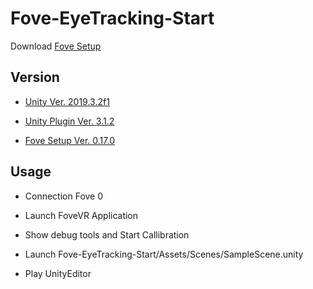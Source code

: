 # Fove-EyeTracking-Start

Download [Fove Setup](https://www.getfove.com/developers/)

## Version

- [Unity Ver. 2019.3.2f1](https://unity3d.com/jp/get-unity/download/archive)

- [Unity Plugin Ver. 3.1.2](https://www.getfove.com/developers/)

- [Fove Setup Ver. 0.17.0](https://www.getfove.com/developers/)

## Usage

- Connection Fove 0

- Launch FoveVR Application

- Show debug tools and Start Callibration

- Launch Fove-EyeTracking-Start/Assets/Scenes/SampleScene.unity

- Play UnityEditor
